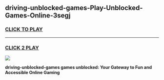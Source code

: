 
## driving-unblocked-games-Play-Unblocked-Games-Online-3segj
<h3>
<a href="https://premium76.site?title=driving-unblocked-games&ref=25A">CLICK TO PLAY</a></h3>
<hr>

<h3>
<a href="https://premium76.site?title=driving-unblocked-games&ref=25A">CLICK 2 PLAY</a>
  
</h3>

<a href="https://premium76.site?title=driving-unblocked-games&ref=25A"><img src="https://clearcache.store/games.png"></a>


**driving-unblocked-games games unblocked: Your Gateway to Fun and Accessible Online Gaming**
